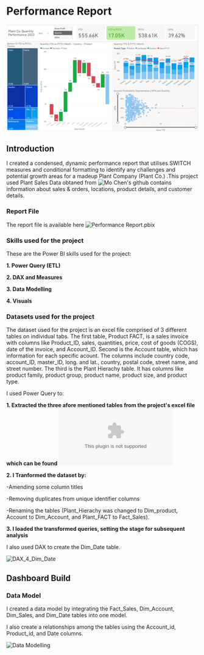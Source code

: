 # Performance Report
![Performance_Report](https://github.com/lakunleoye/Performance_Report-_PowerBI_Project/blob/master/Performance%20Report.png)

## Introduction
I created a condensed, dynamic performance report that utilises SWITCH measures and conditional formatting to identify any challenges and potential growth areas for a madeup Plant Company (Plant Co.) .This project used Plant Sales Data obtaned from ![Mo Chen's github](https://github.com/mochen862/power-bi-portfolio-project) contains information about sales & orders, locations, product details, and customer details.

### Report File
The report file is available here ![Performance Report.pbix](https://github.com/lakunleoye/Performance_Report-_PowerBI_Project/blob/master/Performance%20Report.pbix)

### Skills used for the project
These are the Power BI skills used for the project:

**1.	Power Query (ETL)**

**2.	DAX and Measures**

**3.	Data Modelling**

**4.	Visuals**

### Datasets used for the project
The dataset used for the project is an excel file comprised of 3 different tables on individual tabs. The first table, Product FACT, is a sales invoice with columns like Product_ID, sales, quantities, price, cost of goods (COGS), date of the invoice, and Account_ID. Second is the Account table, which has information for each specific acount. The columns include country code, account_ID, master_ID, long. and lat., country, postal code, street name, and street number. The third is the Plant Hierachy table. It has columns like product family, product group, product name, product size, and product type.


I used Power Query to:

**1. Extracted the three afore mentioned tables from the project's excel file which can be found ![here](https://github.com/lakunleoye/Performance_Report-_PowerBI_Project/blob/master/Plant_DTS.xls)**


**2. I Tranformed the dataset by:**

-Amending some column titles

-Removing duplicates from unique identifier columns

-Renaming the tables (Plant_Hierachy was changed to Dim_product, Account to Dim_Account, and Plant_FACT to Fact_Sales).


**3. I loaded the transformed queries, setting the stage for subsequent analysis**



I also used DAX to create the Dim_Date table.

![DAX_4_Dim_Date](https://github.com/user-attachments/assets/41011ee8-5e17-4ef4-ab8e-464e030fed41)



## Dashboard Build

### Data Model
I created a data model by integrating the Fact_Sales, Dim_Account, Dim_Sales, and Dim_Date tables into one model.

I also create a relationships among the tables using the Account_id, Product_id, and Date columns.

![Data Modelling](https://github.com/user-attachments/assets/8f14005c-8b85-4288-88e5-c91aed13aebc)


